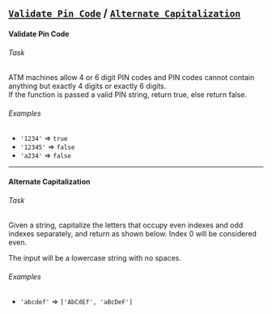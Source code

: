 ## <a href="https://www.codewars.com/kata/regex-validate-pin-code">`Validate Pin Code`</a> / <a href="https://www.codewars.com/kata/alternate-capitalization">`Alternate Capitalization`</a>

#### Validate Pin Code
###### Task
ATM machines allow 4 or 6 digit PIN codes and PIN codes cannot contain anything but exactly 4 digits or exactly 6 digits. </br>
If the function is passed a valid PIN string, return true, else return false.

###### Examples
- `'1234'` => `true`
- `'12345'` => `false`
- `'a234'` => `false`

<hr>

#### Alternate Capitalization
###### Task
Given a string, capitalize the letters that occupy even indexes and odd indexes separately, and return as shown below. Index 0 will be considered even.

The input will be a lowercase string with no spaces.

###### Examples
- `'abcdef'` => `['AbCdEf', 'aBcDeF']`
